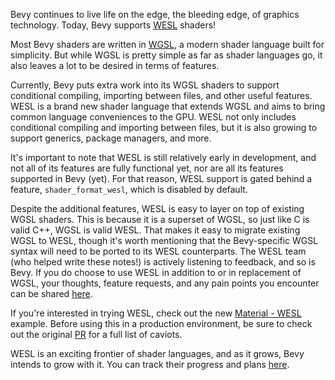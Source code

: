 <!-- Add support for experimental WESL shader source -->
<!-- https://github.com/bevyengine/bevy/pull/17953 -->

Bevy continues to live life on the edge, the bleeding edge, of graphics technology. Today, Bevy supports [WESL](https://wesl-lang.dev/) shaders!

Most Bevy shaders are written in [WGSL](https://www.w3.org/TR/WGSL/), a modern shader language built for simplicity. But while WGSL is pretty simple as far as shader languages go, it also leaves a lot to be desired in terms of features.

Currently, Bevy puts extra work into its WGSL shaders to support conditional compiling, importing between files, and other useful features. WESL is a brand new shader language that extends WGSL and aims to bring common language conveniences to the GPU. WESL not only includes conditional compiling and importing between files, but it is also growing to support generics, package managers, and more.

It's important to note that WESL is still relatively early in development, and not all of its features are fully functional yet, nor are all its features supported in Bevy (yet). For that reason, WESL support is gated behind a feature, `shader_format_wesl`, which is disabled by default.

Despite the additional features, WESL is easy to layer on top of existing WGSL shaders. This is because it is a superset of WGSL, so just like C is valid C++, WGSL is valid WESL. That makes it easy to migrate existing WGSL to WESL, though it's worth mentioning that the Bevy-specific WGSL syntax will need to be ported to its WESL counterparts. The WESL team (who helped write these notes!) is actively listening to feedback, and so is Bevy. If you do choose to use WESL in addition to or in replacement of WGSL, your thoughts, feature requests, and any pain points you encounter can be shared [here](https://github.com/wgsl-tooling-wg/wesl-rs).

If you're interested in trying WESL, check out the new [Material - WESL](https://bevyengine.org/examples/shaders/shader-material-wesl/) example. Before using this in a production environment, be sure to check out the original [PR](https://github.com/bevyengine/bevy/pull/17953) for a full list of caviots.

WESL is an exciting frontier of shader languages, and as it grows, Bevy intends to grow with it. You can track their progress and plans [here](https://wesl-lang.dev/).
